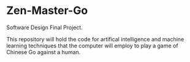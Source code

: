 Zen-Master-Go
=============

Software Design Final Project. 

This repository will hold the code for artifical intelligence and machine learning techniques that the computer will employ to play a game of Chinese Go against a human.
